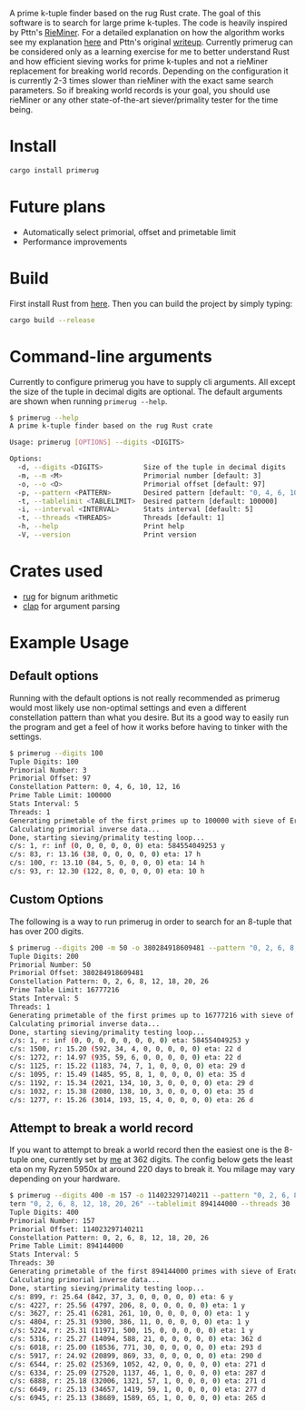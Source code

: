 A prime k-tuple finder based on the rug Rust crate. The goal of this software is to search for large prime k-tuples. The code is heavily inspired by Pttn's [RieMiner](https://github.com/Pttn/rieMiner). For a detailed explanation on how the algorithm works see my explanation [here](https://makischristou.gitbook.io/primes/) and Pttn's original [writeup](https://riecoin.dev/en/Mining_Algorithm). Currently primerug can be considered only as a learning exercise for me to better understand Rust and how efficient sieving works for prime k-tuples and not a rieMiner replacement for breaking world records. Depending on the configuration it is currently 2-3 times slower than rieMiner with the exact same search parameters. So if breaking world records is your goal, you should use rieMiner or any other state-of-the-art siever/primality tester for the time being.

# Install

```bash
cargo install primerug
```

# Future plans
* Automatically select primorial, offset and primetable limit
* Performance improvements

# Build
First install Rust from [here](https://www.rust-lang.org/tools/install). Then you can build the project by simply typing:

```bash
cargo build --release
```


# Command-line arguments
Currently to configure primerug you have to supply cli arguments. All except the size of the tuple in decimal digits are optional. The default arguments are shown when running `primerug --help`.

```bash
$ primerug --help
A prime k-tuple finder based on the rug Rust crate

Usage: primerug [OPTIONS] --digits <DIGITS>

Options:
  -d, --digits <DIGITS>          Size of the tuple in decimal digits
  -m, --m <M>                    Primorial number [default: 3]
  -o, --o <O>                    Primorial offset [default: 97]
  -p, --pattern <PATTERN>        Desired pattern [default: "0, 4, 6, 10, 12, 16"]
  -t, --tablelimit <TABLELIMIT>  Desired pattern [default: 100000]
  -i, --interval <INTERVAL>      Stats interval [default: 5]
  -t, --threads <THREADS>        Threads [default: 1]
  -h, --help                     Print help
  -V, --version                  Print version
```

# Crates used
* [rug](https://crates.io/crates/rug) for bignum arithmetic
* [clap](https://crates.io/crates/clap) for argument parsing

# Example Usage
## Default options
Running with the default options is not really recommended as primerug would most likely use non-optimal settings and even a different constellation pattern than what you desire. But its a good way to easily run the program and get a feel of how it works before having to tinker with the settings.

```bash
$ primerug --digits 100
Tuple Digits: 100
Primorial Number: 3
Primorial Offset: 97
Constellation Pattern: 0, 4, 6, 10, 12, 16
Prime Table Limit: 100000
Stats Interval: 5
Threads: 1
Generating primetable of the first primes up to 100000 with sieve of Eratosthenes...
Calculating primorial inverse data...
Done, starting sieving/primality testing loop...
c/s: 1, r: inf (0, 0, 0, 0, 0, 0) eta: 584554049253 y
c/s: 83, r: 13.16 (38, 0, 0, 0, 0, 0) eta: 17 h
c/s: 100, r: 13.10 (84, 5, 0, 0, 0, 0) eta: 14 h
c/s: 93, r: 12.30 (122, 8, 0, 0, 0, 0) eta: 10 h
```

## Custom Options
The following is a way to run primerug in order to search for an 8-tuple that has over 200 digits.

```bash
$ primerug --digits 200 -m 50 -o 380284918609481 --pattern "0, 2, 6, 8, 12, 18, 20, 26" --tablelimit 16777216
Tuple Digits: 200
Primorial Number: 50
Primorial Offset: 380284918609481
Constellation Pattern: 0, 2, 6, 8, 12, 18, 20, 26
Prime Table Limit: 16777216
Stats Interval: 5
Threads: 1
Generating primetable of the first primes up to 16777216 with sieve of Eratosthenes...
Calculating primorial inverse data...
Done, starting sieving/primality testing loop...
c/s: 1, r: inf (0, 0, 0, 0, 0, 0, 0, 0) eta: 584554049253 y
c/s: 1500, r: 15.20 (592, 34, 4, 0, 0, 0, 0, 0) eta: 22 d
c/s: 1272, r: 14.97 (935, 59, 6, 0, 0, 0, 0, 0) eta: 22 d
c/s: 1125, r: 15.22 (1183, 74, 7, 1, 0, 0, 0, 0) eta: 29 d
c/s: 1095, r: 15.49 (1485, 95, 8, 1, 0, 0, 0, 0) eta: 35 d
c/s: 1192, r: 15.34 (2021, 134, 10, 3, 0, 0, 0, 0) eta: 29 d
c/s: 1032, r: 15.38 (2080, 138, 10, 3, 0, 0, 0, 0) eta: 35 d
c/s: 1277, r: 15.26 (3014, 193, 15, 4, 0, 0, 0, 0) eta: 26 d
```

## Attempt to break a world record
If you want to attempt to break a world record then the easiest one is the 8-tuple one, currently set by [me](https://pzktupel.de/ktuplets.php#largest8) at 362 digits. The config below gets the least eta on my Ryzen 5950x at around 220 days to break it. You milage may vary depending on your hardware.

```bash
$ primerug --digits 400 -m 157 -o 114023297140211 --pattern "0, 2, 6, 8, 12, 18, 20, 26" --tablelimit 894144000 --threads 30
tern "0, 2, 6, 8, 12, 18, 20, 26" --tablelimit 894144000 --threads 30
Tuple Digits: 400
Primorial Number: 157
Primorial Offset: 114023297140211
Constellation Pattern: 0, 2, 6, 8, 12, 18, 20, 26
Prime Table Limit: 894144000
Stats Interval: 5
Threads: 30
Generating primetable of the first 894144000 primes with sieve of Eratosthenes...
Calculating primorial inverse data...
Done, starting sieving/primality testing loop...
c/s: 899, r: 25.64 (842, 37, 3, 0, 0, 0, 0, 0) eta: 6 y
c/s: 4227, r: 25.56 (4797, 206, 8, 0, 0, 0, 0, 0) eta: 1 y
c/s: 3627, r: 25.41 (6281, 261, 10, 0, 0, 0, 0, 0) eta: 1 y
c/s: 4804, r: 25.31 (9300, 386, 11, 0, 0, 0, 0, 0) eta: 1 y
c/s: 5224, r: 25.31 (11971, 500, 15, 0, 0, 0, 0, 0) eta: 1 y
c/s: 5316, r: 25.27 (14094, 588, 21, 0, 0, 0, 0, 0) eta: 362 d
c/s: 6018, r: 25.00 (18536, 771, 30, 0, 0, 0, 0, 0) eta: 293 d
c/s: 5917, r: 24.92 (20899, 869, 33, 0, 0, 0, 0, 0) eta: 290 d
c/s: 6544, r: 25.02 (25369, 1052, 42, 0, 0, 0, 0, 0) eta: 271 d
c/s: 6334, r: 25.09 (27520, 1137, 46, 1, 0, 0, 0, 0) eta: 287 d
c/s: 6888, r: 25.18 (32006, 1321, 57, 1, 0, 0, 0, 0) eta: 271 d
c/s: 6649, r: 25.13 (34657, 1419, 59, 1, 0, 0, 0, 0) eta: 277 d
c/s: 6945, r: 25.13 (38689, 1589, 65, 1, 0, 0, 0, 0) eta: 265 d
```

